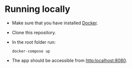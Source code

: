 # Running locally
* Make sure that you have installed [Docker](https://docs.docker.com/engine/installation/).
* Clone this repository.
* In the root folder run:
	
	```
	docker-compose up
	```
* The app should be accessible from [http:localhost:8080](http:localhost:8080).

